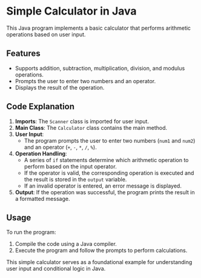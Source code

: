 # Simple Calculator in Java

This Java program implements a basic calculator that performs arithmetic operations based on user input. 

## Features

- Supports addition, subtraction, multiplication, division, and modulus operations.
- Prompts the user to enter two numbers and an operator.
- Displays the result of the operation.

## Code Explanation

1. **Imports**: The `Scanner` class is imported for user input.
2. **Main Class**: The `Calculator` class contains the main method.
3. **User Input**: 
   - The program prompts the user to enter two numbers (`num1` and `num2`) and an operator (`+`, `-`, `*`, `/`, `%`).
4. **Operation Handling**: 
   - A series of `if` statements determine which arithmetic operation to perform based on the input operator.
   - If the operator is valid, the corresponding operation is executed and the result is stored in the `output` variable.
   - If an invalid operator is entered, an error message is displayed.
5. **Output**: If the operation was successful, the program prints the result in a formatted message.

## Usage

To run the program:
1. Compile the code using a Java compiler.
2. Execute the program and follow the prompts to perform calculations.

This simple calculator serves as a foundational example for understanding user input and conditional logic in Java.
